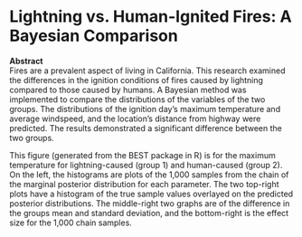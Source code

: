 # Lightning vs. Human-Ignited Fires: A Bayesian Comparison
**Abstract**    
Fires are a prevalent aspect of living in California. This research examined the differences in the ignition conditions of fires caused by lightning compared to those caused by humans. A Bayesian method was implemented to compare the distributions of the variables of the two groups. The distributions of the ignition day’s maximum temperature and average windspeed, and the location’s distance from highway were predicted. The results demonstrated a significant difference between the two groups.



This figure (generated from the BEST package in R) is for the maximum temperature for lightning-caused (group 1) and human-caused (group 2). On the left, the histograms are plots of the 1,000 samples from the chain of the marginal posterior distribution for each parameter. The two top-right plots have a histogram of the true sample values overlayed on the predicted posterior distributions. The middle-right two graphs are of the difference in the groups mean and standard deviation, and the bottom-right is the effect size for the 1,000 chain samples.
